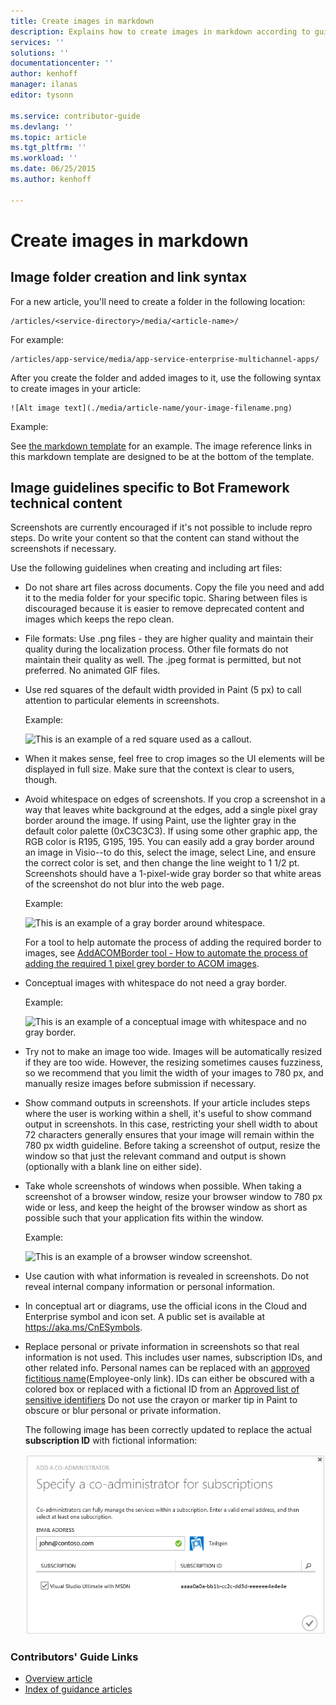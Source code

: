 ```yaml
---
title: Create images in markdown
description: Explains how to create images in markdown according to guidelines set for the Bot Framework repositories.
services: ''
solutions: ''
documentationcenter: ''
author: kenhoff
manager: ilanas
editor: tysonn

ms.service: contributor-guide
ms.devlang: ''
ms.topic: article
ms.tgt_pltfrm: ''
ms.workload: ''
ms.date: 06/25/2015
ms.author: kenhoff

---
```

# Create images in markdown
## Image folder creation and link syntax
For a new article, you'll need to create a folder in the following location:

    /articles/<service-directory>/media/<article-name>/

For example:

    /articles/app-service/media/app-service-enterprise-multichannel-apps/

After you create the folder and added images to it, use the following syntax to create images in your article:

```
![Alt image text](./media/article-name/your-image-filename.png)
```
Example:

See [the markdown template](../markdown%20templates/markdown-template-for-new-articles.md) for an example.  The image reference links in this markdown template are designed to be at the bottom of the template.

## Image guidelines specific to Bot Framework technical content
Screenshots are currently encouraged if it's not possible to include repro steps. Do write your content so that the content can stand without the screenshots if necessary.

Use the following guidelines when creating and including art files:

* Do not share art files across documents. Copy the file you need and add it to the media folder for your specific topic. Sharing between files is discouraged because  it is easier to remove deprecated content and images which keeps the repo clean.
* File formats: Use .png files - they are higher quality and maintain their quality during the localization process. Other file formats do not maintain their quality as well. The .jpeg format is permitted, but not preferred.  No animated GIF files.
* Use red squares of the default width provided in Paint (5 px) to call attention to particular elements in screenshots.  
  
    Example:
  
    ![This is an example of a red square used as a callout.](./media/create-images-markdown/gs13noauth.png)
* When it makes sense, feel free to crop images so the UI elements will be displayed in full size. Make sure that the context is clear to users, though.
* Avoid whitespace on edges of screenshots. If you crop a screenshot in a way that leaves white background at the edges, add a single pixel gray border around the image.  If using Paint, use the lighter gray in the default color palette (0xC3C3C3). If using some other graphic app, the RGB color is R195, G195, 195. You can easily add a gray border around an image in Visio--to do this, select the image, select Line, and ensure the correct color is set, and then change the line weight to 1 1/2 pt.  Screenshots should have a 1-pixel-wide gray border so that white areas of the screenshot do not blur into the web page.
  
    Example:
  
    ![This is an example of a gray border around whitespace.](./media/create-images-markdown/agent.png)
  
    For a tool to help automate the process of adding the required border to images, see [AddACOMBorder tool - How to automate the process of adding the required 1 pixel grey border to ACOM images](https://github.com/Azure/Azure-CSI-Content-Tools/tree/master/Tools/AddACOMImageBorder).
* Conceptual images with whitespace do not need a gray border.  
  
    Example:
  
    ![This is an example of a conceptual image with whitespace and no gray border.](./media/create-images-markdown/ic727360.png)
* Try not to make an image too wide.  Images will be automatically resized if they are too wide. However, the resizing sometimes causes fuzziness, so we recommend that you limit the width of your images to 780 px, and manually resize images before submission if necessary.
* Show command outputs in screenshots.  If your article includes steps where the user is working within a shell, it's useful to show command output in screenshots. In this case, restricting your shell width to about 72 characters generally ensures that your image will remain within the 780 px width guideline. Before taking a screenshot of output, resize the window so that just the relevant command and output is shown (optionally with a blank line on either side).
* Take whole screenshots of windows when possible. When taking a screenshot of a browser window, resize your browser window to 780 px wide or less, and keep the height of the browser window as short as possible such that your application fits within the window.
  
    Example:
  
    ![This is an example of a browser window screenshot.](./media/create-images-markdown/helloworldlocal.png)
* Use caution with what information is revealed in screenshots.  Do not reveal internal company information or personal information.
* In conceptual art or diagrams, use the official icons in the Cloud and Enterprise symbol and icon set. A public set is available at https://aka.ms/CnESymbols.
* Replace personal or private information in screenshots so that real information is not used. This includes user names, subscription IDs, and other related info. Personal names can be replaced with an [approved fictitious name](https://aka.ms/ficticiousnames)(Employee-only link). IDs can either be obscured with a colored box or replaced with a fictional ID from an [Approved list of sensitive identifiers](https://review.learn.microsoft.com/en-us/help/platform/reference-sensitive-identifier?branch=main) Do not use the crayon or marker tip in Paint to obscure or blur personal or private information.
  
  The following image has been correctly updated to replace the actual **subscription ID** with fictional information:
  
  ![Private information replaced with fictional information](./media/create-images-markdown/replace-information-fictional.png)

### Contributors' Guide Links

* [Overview article](../README.md)
* [Index of guidance articles](contributor-guide-index.md)
